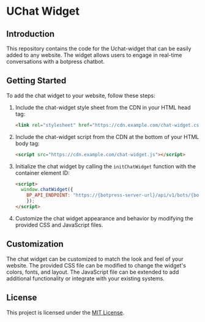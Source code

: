 # UChat Widget

## Introduction

This repository contains the code for the Uchat-widget that can be easily added to any website. The widget allows users to engage in real-time conversations with a botpress chatbot.

## Getting Started

To add the chat widget to your website, follow these steps:

1. Include the chat-widget style sheet from the CDN in your HTML head tag:

    ```html
    <link rel="stylesheet" href="https://cdn.example.com/chat-widget.css">
    ```

2. Include the chat-widget script from the CDN at the bottom of your HTML body tag:

    ```html
    <script src="https://cdn.example.com/chat-widget.js"></script>
    ```

3. Initialize the chat widget by calling the `initChatWidget` function with the container element ID:

    ```html
    <script>
      window.chatWidget({
        BP_API_ENDPOINT: "https://{botpress-server-url}/api/v1/bots/{botID}/converse/{userID}",
        });
    </script>
    ```

4. Customize the chat widget appearance and behavior by modifying the provided CSS and JavaScript files.

## Customization

The chat widget can be customized to match the look and feel of your website. The provided CSS file can be modified to change the widget's colors, fonts, and layout. The JavaScript file can be extended to add additional functionality or integrate with your existing systems.



## License

This project is licensed under the [MIT License](LICENSE).
